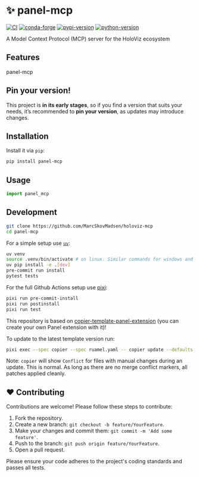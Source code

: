 # ✨ panel-mcp

[![CI](https://img.shields.io/github/actions/workflow/status/MarcSkovMadsen/holoviz-mcp/ci.yml?style=flat-square&branch=main)](https://github.com/MarcSkovMadsen/holoviz-mcp/actions/workflows/ci.yml)
[![conda-forge](https://img.shields.io/conda/vn/conda-forge/panel-mcp?logoColor=white&logo=conda-forge&style=flat-square)](https://prefix.dev/channels/conda-forge/packages/panel-mcp)
[![pypi-version](https://img.shields.io/pypi/v/panel-mcp.svg?logo=pypi&logoColor=white&style=flat-square)](https://pypi.org/project/panel-mcp)
[![python-version](https://img.shields.io/pypi/pyversions/panel-mcp?logoColor=white&logo=python&style=flat-square)](https://pypi.org/project/panel-mcp)


A Model Context Protocol (MCP) server for the HoloViz ecosystem

## Features

panel-mcp

## Pin your version!

This project is **in its early stages**, so if you find a version that suits your needs, it’s recommended to **pin your version**, as updates may introduce changes.

## Installation

Install it via `pip`:

```bash
pip install panel-mcp
```

## Usage

```python
import panel_mcp
```

## Development

```bash
git clone https://github.com/MarcSkovMadsen/holoviz-mcp
cd panel-mcp
```

For a simple setup use [`uv`](https://docs.astral.sh/uv/):

```bash
uv venv
source .venv/bin/activate # on linux. Similar commands for windows and osx
uv pip install -e .[dev]
pre-commit run install
pytest tests
```

For the full Github Actions setup use [pixi](https://pixi.sh):

```bash
pixi run pre-commit-install
pixi run postinstall
pixi run test
```

This repository is based on [copier-template-panel-extension](https://github.com/panel-extensions/copier-template-panel-extension) (you can create your own Panel extension with it)!

To update to the latest template version run:

```bash
pixi exec --spec copier --spec ruamel.yaml -- copier update --defaults --trust
```

Note: `copier` will show `Conflict` for files with manual changes during an update. This is normal. As long as there are no merge conflict markers, all patches applied cleanly.

## ❤️ Contributing

Contributions are welcome! Please follow these steps to contribute:

1. Fork the repository.
2. Create a new branch: `git checkout -b feature/YourFeature`.
3. Make your changes and commit them: `git commit -m 'Add some feature'`.
4. Push to the branch: `git push origin feature/YourFeature`.
5. Open a pull request.

Please ensure your code adheres to the project's coding standards and passes all tests.
